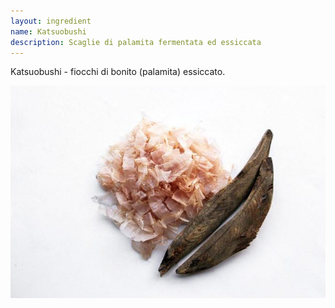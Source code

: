 ```yaml
---
layout: ingredient
name: Katsuobushi
description: Scaglie di palamita fermentata ed essiccata
---
```


Katsuobushi - fiocchi di bonito (palamita) essiccato.

![Katsuobushi](/assets/images/ingredients/katsuobushi-1.jpg)
